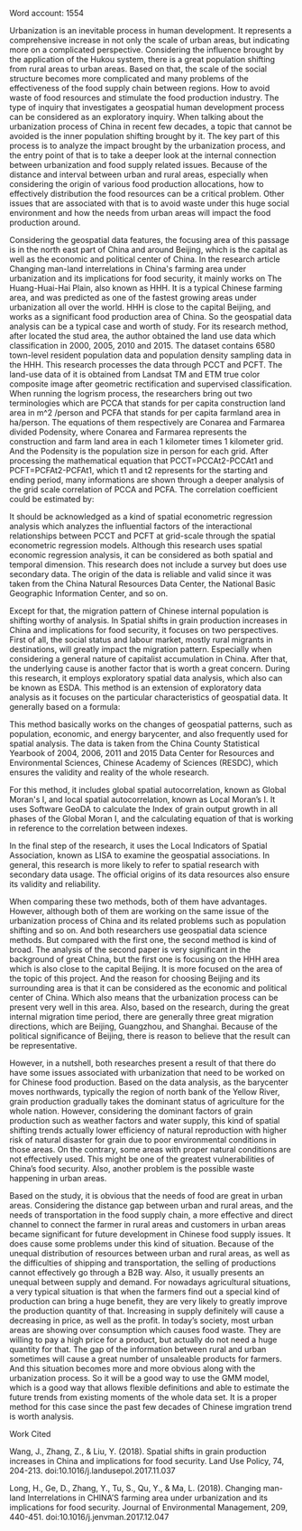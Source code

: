 Word account: 1554


Urbanization is an inevitable process in human development. It represents a comprehensive increase in not only the scale of urban areas, but indicating more on a complicated perspective. Considering the influence brought by the application of the Hukou system, there is a great population shifting from rural areas to urban areas. Based on that, the scale of the social structure becomes more complicated and many problems of the effectiveness of the food supply chain between regions. How to avoid waste of food resources and stimulate the food production industry. The type of inquiry that investigates a geospatial human development process can be considered as an exploratory inquiry. When talking about the urbanization process of China in recent few decades, a topic that cannot be avoided is the inner population shifting brought by it. The key part of this process is to analyze the impact brought by the urbanization process, and the entry point of that is to take a deeper look at the internal connection between urbanization and food supply related issues. Because of the distance and interval between urban and rural areas, especially when considering the origin of various food production allocations, how to effectively distribution the food resources can be a critical problem. Other issues that are associated with that is to avoid waste under this huge social environment and how the needs from urban areas will impact the food production around.


Considering the geospatial data features, the focusing area of this passage is in the north east part of China and around Beijing, which is the capital as well as the economic and political center of China. In the research article Changing man-land interrelations in China's farming area under urbanization and its implications for food security, it mainly works on The Huang-Huai-Hai Plain, also known as HHH. It is a typical Chinese farming area, and was predicted as one of the fastest growing areas under urbanization all over the world. HHH is close to the capital Beijing, and works as a significant food production area of China. So the geospatial data analysis can be a typical case and worth of study. For its research method, after located the stud area, the author obtained the land use data which classification in 2000, 2005, 2010 and 2015. The dataset contains 6580 town-level resident population data and population density sampling data in the HHH. This research processes the data through PCCT and PCFT. The land-use data of it is obtained from Landsat TM and ETM true color composite image after geometric rectification and supervised classification. When running the logrism process, the researchers bring out two terminologies which are PCCA that stands for  per capita construction land area in m^2 /person and PCFA that stands for per capita farmland area in ha/person. The equations of them respectively are Conarea and Farmarea divided Podensity, where Conarea and Farmarea represents the construction and farm land area in each 1 kilometer times 1 kilometer grid. And the Podensity is the population size in person for  each grid. After processing the mathematical equation that PCCT=PCCAt2-PCCAt1 and PCFT=PCFAt2-PCFAt1, which t1 and t2 represents for the starting and ending period, many informations are shown through a deeper analysis of the grid scale correlation of PCCA and PCFA. The correlation coefficient could be estimated by:



It should be acknowledged as a kind of spatial econometric regression analysis which analyzes the influential factors of the interactional relationships between PCCT and PCFT at grid-scale through the spatial econometric regression models. Although this research uses spatial economic regression analysis, it can be considered as both spatial and temporal dimension. This research does not include a survey but does use secondary data. The origin of the data is reliable and valid since it was taken from the China Natural Resources Data Center, the National Basic Geographic Information Center, and so on.




Except for that, the migration pattern of Chinese internal population is shifting worthy of analysis. In Spatial shifts in grain production increases in China and implications for food security, it focuses on two perspectives. First of all, the  social status and labour market, mostly rural migrants in destinations, will greatly impact the migration pattern. Especially when considering a general nature of capitalist accumulation in China. After that, the underlying cause is another factor that is worth a great concern. During this research, it employs exploratory spatial data analysis, which also can be known as ESDA. This method is an extension of exploratory data analysis as it focuses on the particular characteristics of geospatial data. It generally based on a formula:



This method basically works on the changes of geospatial patterns, such as population, economic, and energy barycenter, and also frequently used for spatial analysis. The  data is taken from the China County Statistical Yearbook of 2004, 2006, 2011 and 2015 Data Center for Resources and Environmental Sciences, Chinese Academy of Sciences (RESDC), which ensures the validity and reality of the whole research. 


For this method, it includes global spatial autocorrelation, known as Global Moran's I, and local spatial autocorrelation, known as Local Moran’s I. It uses Software GeoDA to calculate the Index of grain output growth in all phases of the Global Moran I, and the calculating equation of that is working in reference to the correlation between indexes.



In the final step of the research, it uses the Local Indicators of Spatial Association, known as LISA to examine the geospatial associations. In general, this research is more likely to refer to spatial research with secondary data usage. The official origins of its data resources also ensure its validity and reliability.



When comparing these two methods, both of them have advantages. However, although both of them are working on the same issue of the urbanization process of China and its related problems such as population shifting and so on. And both researchers use geospatial data science methods. But compared with the first one, the second method is kind of broad. The analysis of the second paper is very significant in the background of great China, but the first one is focusing on the HHH area which is also close to the capital Beijing. It is more focused on the area of the topic of this project. And the reason for choosing Beijing and its surrounding area is that it can be considered as the economic and political center of China. Which also means that the urbanization process can be present very well in this area. Also, based on the research, during the great internal migration time period, there are generally three great migration directions, which are Beijing, Guangzhou, and Shanghai. Because of the political significance of Beijing, there is reason to believe that the result can be representative. 


However, in a nutshell, both researches present a result of that  there do have some issues associated with urbanization that need to be worked on for Chinese food production. Based on the data analysis, as the barycenter moves northwards, typically the region of north bank of the Yellow River, grain production gradually takes the dominant status of agriculture for the whole nation. However, considering the dominant factors of grain production such as weather factors and water supply, this kind of spatial shifting trends actually lower efficiency of natural reproduction with higher risk of natural disaster for grain due to poor environmental conditions in those areas. On the contrary, some areas with proper natural conditions are not effectively used. This might be one of the greatest vulnerabilities of China’s food security. Also, another problem is the possible waste happening in urban areas. 


Based  on the study, it is obvious that the needs of food are great in urban areas. Considering the distance gap between urban and rural areas, and the needs of transportation in the food supply chain, a more effective and direct channel to connect the farmer in rural areas and customers in urban areas became significant for future development in Chinese food supply issues. It does cause some problems under this kind of situation. Because of the unequal distribution of resources between urban and rural areas, as well as the difficulties of shipping and transportation, the selling of productions cannot effectively go through a B2B way. Also, it usually presents an unequal between supply and demand. For nowadays agricultural situations, a very typical situation is that when the farmers find out a special kind of production can bring a huge benefit, they are very likely to greatly improve the production quantity of that. Increasing in supply definitely will cause a decreasing in price, as well as the profit. In today’s society, most urban areas are showing over consumption which causes food waste. They are willing to pay a high price for a product, but actually do not need a huge quantity for that. The gap of the information between rural and urban sometimes will cause a great number of unsaleable products for farmers. And this situation becomes more and more obvious along with the urbanization process. So it will be a good way to use the GMM model, which is a good way that allows flexible definitions and able to estimate the future trends from existing moments of the whole data set. It is a proper method for this case since the past few decades of Chinese imgration trend is worth analysis.



Work Cited


Wang, J., Zhang, Z., & Liu, Y. (2018). Spatial shifts in grain production increases in China and implications for food security. Land Use Policy, 74, 204-213. doi:10.1016/j.landusepol.2017.11.037


Long, H., Ge, D., Zhang, Y., Tu, S., Qu, Y., & Ma, L. (2018). Changing man-land Interrelations in CHINA’S farming area under urbanization and its implications for food security. Journal of Environmental Management, 209, 440-451. doi:10.1016/j.jenvman.2017.12.047
